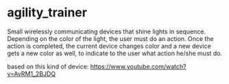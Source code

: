 # agility_trainer
<div style="text-align:center"><![agility_trainer_demo](https://user-images.githubusercontent.com/44078452/112398594-4ea78b80-8ce3-11eb-8e08-b5a89963784e.gif)
/></div>

Small wirelessly communicating devices that shine lights in sequence. Depending on the color of the light, the user must do an action. Once the action is completed, the current device changes color and a new device gets a new color as well, to indicate to the user what action he/she must do.

based on this kind of device: https://www.youtube.com/watch?v=AvRM1_2BJDQ
